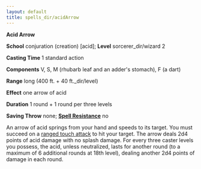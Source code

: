 ```yaml
---
layout: default
title: spells_dir/acidArrow
---
```

 **Acid Arrow**

**School** conjuration (creation) [acid]; **Level** sorcerer_dir/wizard 2

**Casting Time** 1 standard action

**Components** V, S, M (rhubarb leaf and an adder's stomach), F (a dart)

**Range** long (400 ft. + 40 ft._dir/level)

**Effect** one arrow of acid

**Duration** 1 round + 1 round per three levels

**Saving Throw** none; **[Spell Resistance](../../glossary#_spell-resistance)** no

An arrow of acid springs from your hand and speeds to its target. You must succeed on a [ranged touch attack](../../combat#_ranged-touch-spells-in-combat-95) to hit your target. The arrow deals 2d4 points of acid damage with no splash damage. For every three caster levels you possess, the acid, unless neutralized, lasts for another round (to a maximum of 6 additional rounds at 18th level), dealing another 2d4 points of damage in each round.

